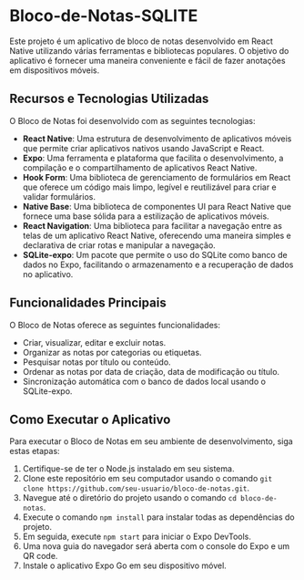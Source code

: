 # Bloco-de-Notas-SQLITE
<p>Este projeto é um aplicativo de bloco de notas desenvolvido em React Native utilizando várias ferramentas e bibliotecas populares. O objetivo do aplicativo é fornecer uma maneira conveniente e fácil de fazer anotações em dispositivos móveis.</p>

<h2>Recursos e Tecnologias Utilizadas</h2>

<p>O Bloco de Notas foi desenvolvido com as seguintes tecnologias:</p>

<ul>
  <li><strong>React Native</strong>: Uma estrutura de desenvolvimento de aplicativos móveis que permite criar aplicativos nativos usando JavaScript e React.</li>
  <li><strong>Expo</strong>: Uma ferramenta e plataforma que facilita o desenvolvimento, a compilação e o compartilhamento de aplicativos React Native.</li>
  <li><strong>Hook Form</strong>: Uma biblioteca de gerenciamento de formulários em React que oferece um código mais limpo, legível e reutilizável para criar e validar formulários.</li>
  <li><strong>Native Base</strong>: Uma biblioteca de componentes UI para React Native que fornece uma base sólida para a estilização de aplicativos móveis.</li>
  <li><strong>React Navigation</strong>: Uma biblioteca para facilitar a navegação entre as telas de um aplicativo React Native, oferecendo uma maneira simples e declarativa de criar rotas e manipular a navegação.</li>
  <li><strong>SQLite-expo</strong>: Um pacote que permite o uso do SQLite como banco de dados no Expo, facilitando o armazenamento e a recuperação de dados no aplicativo.</li>
</ul>

<h2>Funcionalidades Principais</h2>

<p>O Bloco de Notas oferece as seguintes funcionalidades:</p>

<ul>
  <li>Criar, visualizar, editar e excluir notas.</li>
  <li>Organizar as notas por categorias ou etiquetas.</li>
  <li>Pesquisar notas por título ou conteúdo.</li>
  <li>Ordenar as notas por data de criação, data de modificação ou título.</li>
  <li>Sincronização automática com o banco de dados local usando o SQLite-expo.</li>
</ul>

<h2>Como Executar o Aplicativo</h2>

<p>Para executar o Bloco de Notas em seu ambiente de desenvolvimento, siga estas etapas:</p>

<ol>
  <li>Certifique-se de ter o Node.js instalado em seu sistema.</li>
  <li>Clone este repositório em seu computador usando o comando <code>git clone https://github.com/seu-usuario/bloco-de-notas.git</code>.</li>
  <li>Navegue até o diretório do projeto usando o comando <code>cd bloco-de-notas</code>.</li>
  <li>Execute o comando <code>npm install</code> para instalar todas as dependências do projeto.</li>
  <li>Em seguida, execute <code>npm start</code> para iniciar o Expo DevTools.</li>
  <li>Uma nova guia do navegador será aberta com o console do Expo e um QR code.</li>
  <li>Instale o aplicativo Expo Go em seu dispositivo móvel.</
